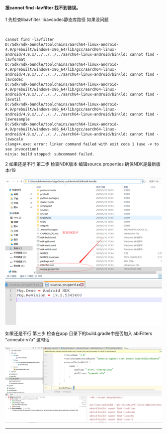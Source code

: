 #### 报cannot find -lavfilter  找不到错误。

1  先检查libavfilter  libavcodec静态库路径  如果没问题

```Build command failed.


cannot find -lavfilter
D:/Sdk/ndk-bundle/toolchains/aarch64-linux-android-4.9/prebuilt/windows-x86_64/lib/gcc/aarch64-linux-android/4.9.x/../../../../aarch64-linux-android/bin\ld: cannot find -lavformat
D:/Sdk/ndk-bundle/toolchains/aarch64-linux-android-4.9/prebuilt/windows-x86_64/lib/gcc/aarch64-linux-android/4.9.x/../../../../aarch64-linux-android/bin\ld: cannot find -lavcodec
D:/Sdk/ndk-bundle/toolchains/aarch64-linux-android-4.9/prebuilt/windows-x86_64/lib/gcc/aarch64-linux-android/4.9.x/../../../../aarch64-linux-android/bin\ld: cannot find -lavutil
D:/Sdk/ndk-bundle/toolchains/aarch64-linux-android-4.9/prebuilt/windows-x86_64/lib/gcc/aarch64-linux-android/4.9.x/../../../../aarch64-linux-android/bin\ld: cannot find -lswresample
D:/Sdk/ndk-bundle/toolchains/aarch64-linux-android-4.9/prebuilt/windows-x86_64/lib/gcc/aarch64-linux-android/4.9.x/../../../../aarch64-linux-android/bin\ld: cannot find -lswscale
clang++.exe: error: linker command failed with exit code 1 (use -v to see invocation)
ninja: build stopped: subcommand failed.
```

2 如果还是不行   第二步  检查NDK版本   编辑source.properties 确保NDK是最新版本r19

![1](1.png)![1](2.jpg)

 如果还是不行   第三步   检查在app 目录下的build.gradle中是否加入 abiFilters "armeabi-v7a" 这句话

![3](3.jpg)  









-----------



